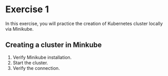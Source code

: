 # Exercise 1

In this exercise, you will practice the creation of Kubernetes cluster locally via Minikube.

## Creating a cluster in Minkube

1. Verify Minikube installation.
2. Start the cluster.
3. Verify the connection.